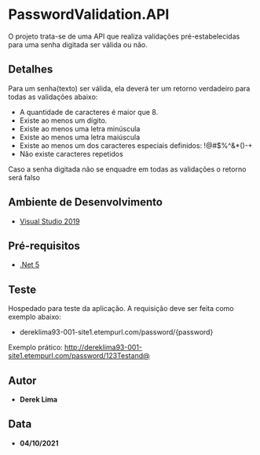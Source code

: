 # PasswordValidation.API

O projeto trata-se de uma API que realiza validações pré-estabelecidas para uma senha digitada ser válida ou não.

## Detalhes

Para um senha(texto) ser válida, ela deverá ter um retorno verdadeiro para todas as validações abaixo:

* A quantidade de caracteres é maior que 8.
* Existe ao menos um dígito.
* Existe ao menos uma letra minúscula
* Existe ao menos uma letra maiúscula
* Existe ao menos um dos caracteres especiais definidos: !@#$%^&*()-+
* Não existe caracteres repetidos

Caso a senha digitada não se enquadre em todas as validações o retorno será falso

## Ambiente de Desenvolvimento

 * [Visual Studio 2019](https://visualstudio.microsoft.com/pt-br/vs/)


## Pré-requisitos

* [.Net 5](https://dotnet.microsoft.com/download/dotnet/5.0)

## Teste

Hospedado para teste da aplicação. A requisição deve ser feita como exemplo abaixo:

* dereklima93-001-site1.etempurl.com/password/{password}

Exemplo prático:
http://dereklima93-001-site1.etempurl.com/password/123Testand@

## Autor

* **Derek Lima**


## Data

* **04/10/2021**
